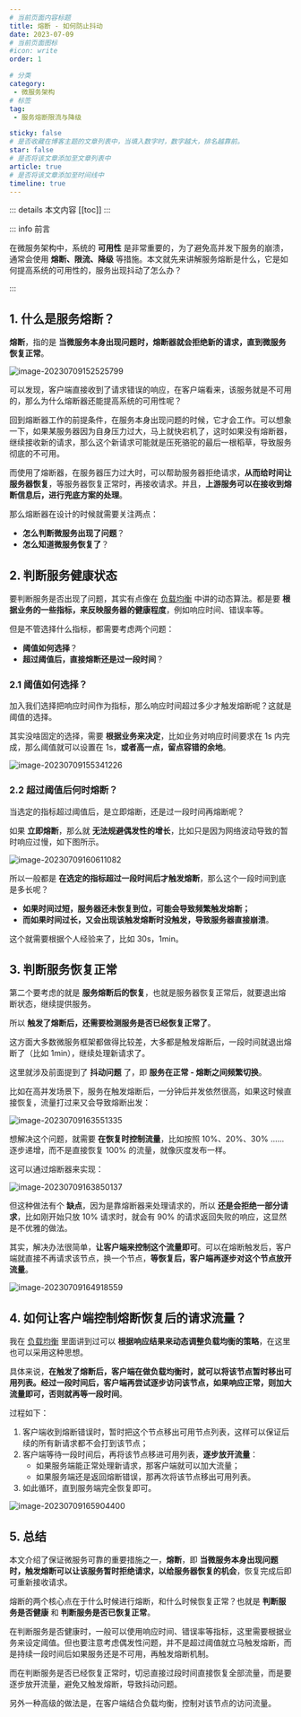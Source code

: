 ```yaml
---
# 当前页面内容标题
title: 熔断 - 如何防止抖动
date: 2023-07-09
# 当前页面图标
#icon: write
order: 1

# 分类
category:
 - 微服务架构
# 标签
tag:
 - 服务熔断限流与降级

sticky: false
# 是否收藏在博客主题的文章列表中，当填入数字时，数字越大，排名越靠前。
star: false
# 是否将该文章添加至文章列表中
article: true
# 是否将该文章添加至时间线中
timeline: true
---
```



::: details 本文内容
[[toc]]
:::

::: info 前言

在微服务架构中，系统的 **可用性** 是非常重要的，为了避免高并发下服务的崩溃，通常会使用 **熔断、限流、降级** 等措施。本文就先来讲解服务熔断是什么，它是如何提高系统的可用性的，服务出现抖动了怎么办？

:::

## 1. 什么是服务熔断？

**熔断**，指的是 **当微服务本身出现问题时，熔断器就会拒绝新的请求，直到微服务恢复正常**。

![image-20230709152525799](https://run-notes.oss-cn-beijing.aliyuncs.com/notes/202307091525850.png)

可以发现，客户端直接收到了请求错误的响应，在客户端看来，该服务就是不可用的，那么为什么熔断器还能提高系统的可用性呢？

回到熔断器工作的前提条件，在服务本身出现问题的时候，它才会工作。可以想象一下，如果某服务器因为自身压力过大，马上就快宕机了，这时如果没有熔断器，继续接收新的请求，那么这个新请求可能就是压死骆驼的最后一根稻草，导致服务彻底的不可用。

而使用了熔断器，在服务器压力过大时，可以帮助服务器拒绝请求，**从而给时间让服务器恢复**，等服务器恢复正常时，再接收请求。并且，**上游服务可以在接收到熔断信息后，进行兜底方案的处理**。

那么熔断器在设计的时候就需要关注两点：

- **怎么判断微服务出现了问题**？
- **怎么知道微服务恢复了**？

## 2. 判断服务健康状态

要判断服务是否出现了问题，其实有点像在 [负载均衡](https://code.0x3f4.run/backend/microservice/load_balance/%E5%B8%B8%E8%A7%81%E8%B4%9F%E8%BD%BD%E5%9D%87%E8%A1%A1%E7%AE%97%E6%B3%95.html) 中讲的动态算法。都是要 **根据业务的一些指标，来反映服务器的健康程度**，例如响应时间、错误率等。

但是不管选择什么指标，都需要考虑两个问题：

- **阈值如何选择**？
- **超过阈值后，直接熔断还是过一段时间**？

### 2.1 阈值如何选择？

加入我们选择把响应时间作为指标，那么响应时间超过多少才触发熔断呢？这就是阈值的选择。

其实没啥固定的选择，需要 **根据业务来决定**，比如业务对响应时间要求在 1s 内完成，那么阈值就可以设置在 1s，**或者高一点，留点容错的余地**。

![image-20230709155341226](https://run-notes.oss-cn-beijing.aliyuncs.com/notes/202307091553358.png)

### 2.2 超过阈值后何时熔断？

当选定的指标超过阈值后，是立即熔断，还是过一段时间再熔断呢？

如果 **立即熔断**，那么就 **无法规避偶发性的增长**，比如只是因为网络波动导致的暂时响应过慢，如下图所示。

![image-20230709160611082](https://run-notes.oss-cn-beijing.aliyuncs.com/notes/202307091606137.png)

所以一般都是 **在选定的指标超过一段时间后才触发熔断**，那么这个一段时间到底是多长呢？

- **如果时间过短，服务器还未恢复到位，可能会导致频繁触发熔断；**
- **而如果时间过长，又会出现该触发熔断时没触发，导致服务器直接崩溃**。

这个就需要根据个人经验来了，比如 30s，1min。

## 3. 判断服务恢复正常

第二个要考虑的就是 **服务熔断后的恢复**，也就是服务器恢复正常后，就要退出熔断状态，继续提供服务。

所以 **触发了熔断后，还需要检测服务是否已经恢复正常了**。

这方面大多数微服务框架都做得比较差，大多都是触发熔断后，一段时间就退出熔断了（比如 1min），继续处理新请求了。

这里就涉及前面提到了 **抖动问题** 了，即 **服务在正常 - 熔断之间频繁切换**。

比如在高并发场景下，服务在触发熔断后，一分钟后并发依然很高，如果这时候直接恢复，流量打过来又会导致熔断出发：

![image-20230709163551335](https://run-notes.oss-cn-beijing.aliyuncs.com/notes/202307091635855.png)

想解决这个问题，就需要 **在恢复时控制流量**，比如按照 10%、20%、30% ...... 逐步递增，而不是直接恢复 100% 的流量，就像灰度发布一样。

这可以通过熔断器来实现：

![image-20230709163850137](https://run-notes.oss-cn-beijing.aliyuncs.com/notes/202307091638999.png)

但这种做法有个 **缺点**，因为是靠熔断器来处理请求的，所以 **还是会拒绝一部分请求**，比如刚开始只放 10% 请求时，就会有 90% 的请求返回失败的响应，这显然是不优雅的做法。

其实，解决办法很简单，**让客户端来控制这个流量即可**。可以在熔断触发后，客户端就直接不再请求该节点，换一个节点，**等恢复后，客户端再逐步对这个节点放开流量**。

![image-20230709164918559](https://run-notes.oss-cn-beijing.aliyuncs.com/notes/202307091649133.png)

## 4. 如何让客户端控制熔断恢复后的请求流量？

我在 [负载均衡](https://code.0x3f4.run/backend/microservice/load_balance/%E5%B8%B8%E8%A7%81%E8%B4%9F%E8%BD%BD%E5%9D%87%E8%A1%A1%E7%AE%97%E6%B3%95.html) 里面讲到过可以 **根据响应结果来动态调整负载均衡的策略**，在这里也可以采用这种思想。

具体来说，**在触发了熔断后，客户端在做负载均衡时，就可以将该节点暂时移出可用列表。经过一段时间后，客户端再尝试逐步访问该节点，如果响应正常，则加大流量即可，否则就再等一段时间**。

过程如下：

1. 客户端收到熔断错误时，暂时把这个节点移出可用节点列表，这样可以保证后续的所有新请求都不会打到该节点；
2. 客户端等待一段时间后，再将该节点移进可用列表，**逐步放开流量**：
   - 如果服务端能正常处理新请求，那客户端就可以加大流量；
   - 如果服务端还是返回熔断错误，那再次将该节点移出可用列表。
3. 如此循环，直到服务端完全恢复即可。

![image-20230709165904400](https://run-notes.oss-cn-beijing.aliyuncs.com/notes/202307091659479.png)

## 5. 总结

本文介绍了保证微服务可靠的重要措施之一，**熔断**，即 **当微服务本身出现问题时，触发熔断可以让该服务暂时拒绝请求，以给服务器恢复的机会**，恢复完成后即可重新接收请求。

熔断的两个核心点在于什么时候进行熔断，和什么时候恢复正常？也就是 **判断服务是否健康** 和 **判断服务是否已恢复正常**。

在判断服务是否健康时，一般可以使用响应时间、错误率等指标，这里需要根据业务来设定阈值。但也要注意考虑偶发性问题，并不是超过阈值就立马触发熔断，而是持续一段时间后如果服务还是不可用，再触发熔断机制。

而在判断服务是否已经恢复正常时，切忌直接过段时间直接恢复全部流量，而是要逐步放开流量，避免又触发熔断，导致抖动问题。

另外一种高级的做法是，在客户端结合负载均衡，控制对该节点的访问流量。

